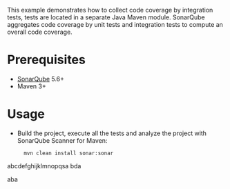 This example demonstrates how to collect code coverage by integration tests, tests are located in a separate Java Maven module.
SonarQube aggregates code coverage by unit tests and integration tests to compute an overall code coverage.

Prerequisites
=============
* [SonarQube](http://www.sonarqube.org/downloads/) 5.6+
* Maven 3+

Usage
=====
* Build the project, execute all the tests and analyze the project with SonarQube Scanner for Maven:

        mvn clean install sonar:sonar

abcdefghijklmnopqsa
bda

aba

